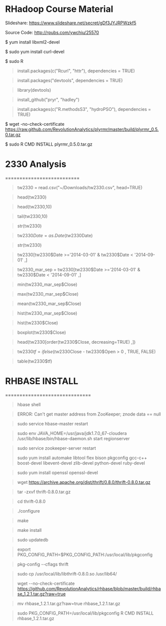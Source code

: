 RHadoop Course Material
=============

Slideshare: https://www.slideshare.net/secret/gDf3JYJRPWzkf5

Source Code: http://rpubs.com/ywchiu/25570


$ yum install libxml2-devel

$ sudo yum install curl-devel

$ sudo R

> install.packages(c("Rcurl", "httr"),  dependencies = TRUE)

> install.packages("devtools", dependencies = TRUE)

> library(devtools)

> install_github("pryr", "hadley")

> install.packages(c("R.methodsS3", "hydroPSO"),  dependencies = TRUE)


$ wget -no-check-certificate  https://raw.github.com/RevolutionAnalytics/plyrmr/master/build/plyrmr_0.5.0.tar.gz

$ sudo R CMD INSTALL plyrmr_0.5.0.tar.gz


# 2330 Analysis
==========================

> tw2330 = read.csv("~/Downloads/tw2330.csv", head=TRUE)

> head(tw2330)

> head(tw2330,10)

> tail(tw2330,10)

> str(tw2330)

> tw2330$Date = as.Date(tw2330$Date)

> str(tw2330)

> tw2330[tw2330$Date >='2014-03-01' & tw2330$Date < '2014-09-01'  ,]

> tw2330_mar_sep = tw2330[tw2330$Date >='2014-03-01' & tw2330$Date < '2014-09-01'  ,]

> min(tw2330_mar_sep$Close)

> max(tw2330_mar_sep$Close)

> mean(tw2330_mar_sep$Close)

> hist(tw2330_mar_sep$Close)

> hist(tw2330$Close)

> boxplot(tw2330$Close)

> head(tw2330[order(tw2330$Close, decreasing=TRUE)  ,])

> tw2330$tf =  ifelse(tw2330$Close - tw2330$Open > 0 , TRUE, FALSE)

> table(tw2330$tf)

# RHBASE INSTALL
==============================
>  hbase shell

> 
> ERROR: Can't get master address from ZooKeeper; znode data == null
> 

> sudo service hbase-master restart

> sudo env JAVA_HOME=/usr/java/jdk1.7.0_67-cloudera /usr/lib/hbase/bin/hbase-daemon.sh start regionserver

> sudo service zookeeper-server restart
> 
> 
> sudo yum install automake libtool flex bison pkgconfig gcc-c++ boost-devel libevent-devel zlib-devel python-devel ruby-devel

> sudo yum install openssl openssl-devel

> wget https://archive.apache.org/dist/thrift/0.8.0/thrift-0.8.0.tar.gz

> tar -zxvf thrift-0.8.0.tar.gz

> cd thrift-0.8.0

> ./configure

> make

> make install
> 
> 

> sudo updatedb

> export PKG_CONFIG_PATH=$PKG_CONFIG_PATH:/usr/local/lib/pkgconfig

> pkg-config --cflags thrift

> sudo cp /usr/local/lib/libthrift-0.8.0.so /usr/lib64/ 
> 
> 
> wget --no-check-certificate https://github.com/RevolutionAnalytics/rhbase/blob/master/build/rhbase_1.2.1.tar.gz?raw=true

> mv rhbase_1.2.1.tar.gz\?raw\=true rhbase_1.2.1.tar.gz

> sudo PKG_CONFIG_PATH=/usr/local/lib/pkgconfig R CMD INSTALL rhbase_1.2.1.tar.gz
